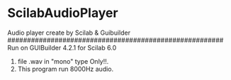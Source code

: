 # ScilabAudioPlayer
Audio player create by Scilab &amp; Guibuilder
#######################################################
Run on GUIBuilder 4.2.1 for Scilab 6.0

  1. file .wav in "mono" type Only!!.
  2. This program run 8000Hz audio.
  

